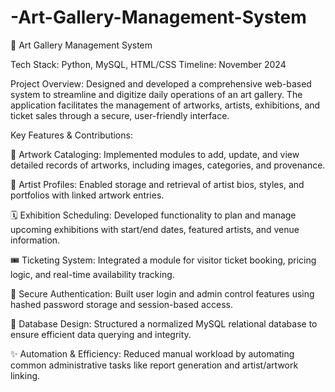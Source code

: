 # -Art-Gallery-Management-System
🎨 Art Gallery Management System

Tech Stack: Python, MySQL, HTML/CSS
Timeline: November 2024

Project Overview:
Designed and developed a comprehensive web-based system to streamline and digitize daily operations of an art gallery. The application facilitates the management of artworks, artists, exhibitions, and ticket sales through a secure, user-friendly interface.

Key Features & Contributions:

📁 Artwork Cataloging: Implemented modules to add, update, and view detailed records of artworks, including images, categories, and provenance.

👤 Artist Profiles: Enabled storage and retrieval of artist bios, styles, and portfolios with linked artwork entries.

🗓 Exhibition Scheduling: Developed functionality to plan and manage upcoming exhibitions with start/end dates, featured artists, and venue information.

🎟 Ticketing System: Integrated a module for visitor ticket booking, pricing logic, and real-time availability tracking.

🔐 Secure Authentication: Built user login and admin control features using hashed password storage and session-based access.

🧲 Database Design: Structured a normalized MySQL relational database to ensure efficient data querying and integrity.

✨ Automation & Efficiency: Reduced manual workload by automating common administrative tasks like report generation and artist/artwork linking.


